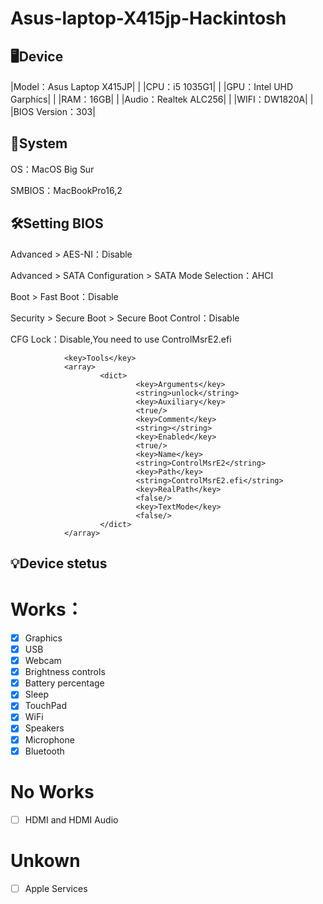 # Asus-laptop-X415jp-Hackintosh

## 🖥️Device
|Model：Asus Laptop X415JP|
|
|CPU：i5 1035G1|
|
|GPU：Intel UHD Garphics|
|
|RAM：16GB|
|
|Audio：Realtek ALC256|
|
|WIFI：DW1820A|
|
|BIOS Version：303|

## 📀System
OS：MacOS Big Sur

SMBIOS：MacBookPro16,2

## 🛠️Setting BIOS
Advanced > AES-NI：Disable

Advanced > SATA Configuration > SATA Mode Selection：AHCI

Boot > Fast Boot：Disable

Security > Secure Boot > Secure Boot Control：Disable

CFG Lock：Disable,You need to use ControlMsrE2.efi

                <key>Tools</key>
                <array>
                        <dict>
                                <key>Arguments</key>
                                <string>unlock</string>
                                <key>Auxiliary</key>
                                <true/>
                                <key>Comment</key>
                                <string></string>
                                <key>Enabled</key>
                                <true/>
                                <key>Name</key>
                                <string>ControlMsrE2</string>
                                <key>Path</key>
                                <string>ControlMsrE2.efi</string>
                                <key>RealPath</key>
                                <false/>
                                <key>TextMode</key>
                                <false/>
                        </dict>
                </array>
## 💡Device stetus
# Works：
- [x] Graphics
- [x] USB
- [x] Webcam
- [x] Brightness controls
- [x] Battery percentage
- [x] Sleep
- [x] TouchPad
- [x] WiFi
- [x] Speakers
- [x] Microphone
- [x] Bluetooth
# No Works
- [ ] HDMI and HDMI Audio
# Unkown
- [ ] Apple Services
